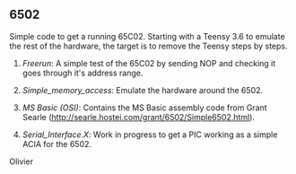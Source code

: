 ## 6502
Simple code to get a running 65C02.
Starting with a Teensy 3.6 to emulate the rest of the hardware, the target is to remove the Teensy steps by steps.

1. *Freerun*:  A simple test of the 65C02 by sending NOP and checking it goes through it's address range.

2. *Simple_memory_access*: Emulate the hardware around the 6502.

3. *MS Basic (OSI)*: Contains the MS Basic assembly code from Grant Searle (http://searle.hostei.com/grant/6502/Simple6502.html).

4. *Serial_Interface.X*: Work in progress to get a PIC working as a simple ACIA for the 6502.

Olivier
